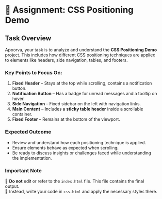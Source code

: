 # 📌 Assignment: CSS Positioning Demo  

## **Task Overview**  
Apoorva, your task is to analyze and understand the **CSS Positioning Demo** project. This includes how different CSS positioning techniques are applied to elements like headers, side navigation, tables, and footers.  

### **Key Points to Focus On:**  
1. **Fixed Header** – Stays at the top while scrolling, contains a notification button.  
2. **Notification Button** – Has a badge for unread messages and a tooltip on hover.  
3. **Side Navigation** – Fixed sidebar on the left with navigation links.  
4. **Main Content** – Includes a **sticky table header** inside a scrollable container.  
5. **Fixed Footer** – Remains at the bottom of the viewport.  

### **Expected Outcome**  
- Review and understand how each positioning technique is applied.  
- Ensure elements behave as expected when scrolling.  
- Be ready to discuss insights or challenges faced while understanding the implementation.  

### **Important Note**  
🚨 **Do not** edit or refer to the `index.html` file. This file contains the final output.  
📝 Instead, write your code in `css.html` and apply the necessary styles there.  
